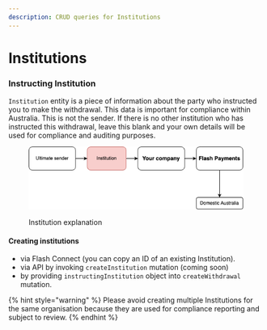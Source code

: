 ```yaml
---
description: CRUD queries for Institutions
---
```


# Institutions

### Instructing Institution

`Institution` entity is a piece of information about the party who instructed you to make the withdrawal. This data is important for compliance within Australia. This is not the sender. If there is no other institution who has instructed this withdrawal, leave this blank and your own details will be used for compliance and auditing purposes.&#x20;

<figure><img src=".gitbook/assets/image (2).png" alt=""><figcaption><p>Institution explanation</p></figcaption></figure>

#### Creating institutions

* via Flash Connect (you can copy an ID of an existing Institution).&#x20;
* via API by invoking `createInstitution` mutation (coming soon)
* by providing `instructingInstitution` object into `createWithdrawal` mutation.&#x20;

{% hint style="warning" %}
Please avoid creating multiple Institutions for the same organisation because they are used for compliance reporting and subject to review.&#x20;
{% endhint %}

